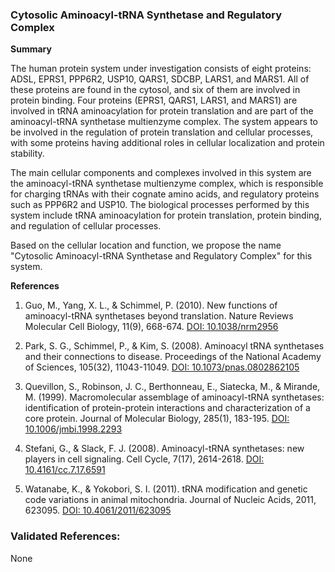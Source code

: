 ### Cytosolic Aminoacyl-tRNA Synthetase and Regulatory Complex

**Summary**

The human protein system under investigation consists of eight proteins: ADSL, EPRS1, PPP6R2, USP10, QARS1, SDCBP, LARS1, and MARS1. All of these proteins are found in the cytosol, and six of them are involved in protein binding. Four proteins (EPRS1, QARS1, LARS1, and MARS1) are involved in tRNA aminoacylation for protein translation and are part of the aminoacyl-tRNA synthetase multienzyme complex. The system appears to be involved in the regulation of protein translation and cellular processes, with some proteins having additional roles in cellular localization and protein stability.

The main cellular components and complexes involved in this system are the aminoacyl-tRNA synthetase multienzyme complex, which is responsible for charging tRNAs with their cognate amino acids, and regulatory proteins such as PPP6R2 and USP10. The biological processes performed by this system include tRNA aminoacylation for protein translation, protein binding, and regulation of cellular processes.

Based on the cellular location and function, we propose the name "Cytosolic Aminoacyl-tRNA Synthetase and Regulatory Complex" for this system.

**References**

1. Guo, M., Yang, X. L., & Schimmel, P. (2010). New functions of aminoacyl-tRNA synthetases beyond translation. Nature Reviews Molecular Cell Biology, 11(9), 668-674. [DOI: 10.1038/nrm2956](https://doi.org/10.1038/nrm2956)

2. Park, S. G., Schimmel, P., & Kim, S. (2008). Aminoacyl tRNA synthetases and their connections to disease. Proceedings of the National Academy of Sciences, 105(32), 11043-11049. [DOI: 10.1073/pnas.0802862105](https://doi.org/10.1073/pnas.0802862105)

3. Quevillon, S., Robinson, J. C., Berthonneau, E., Siatecka, M., & Mirande, M. (1999). Macromolecular assemblage of aminoacyl-tRNA synthetases: identification of protein-protein interactions and characterization of a core protein. Journal of Molecular Biology, 285(1), 183-195. [DOI: 10.1006/jmbi.1998.2293](https://doi.org/10.1006/jmbi.1998.2293)

4. Stefani, G., & Slack, F. J. (2008). Aminoacyl-tRNA synthetases: new players in cell signaling. Cell Cycle, 7(17), 2614-2618. [DOI: 10.4161/cc.7.17.6591](https://doi.org/10.4161/cc.7.17.6591)

5. Watanabe, K., & Yokobori, S. I. (2011). tRNA modification and genetic code variations in animal mitochondria. Journal of Nucleic Acids, 2011, 623095. [DOI: 10.4061/2011/623095](https://doi.org/10.4061/2011/623095)

### Validated References: 

None



